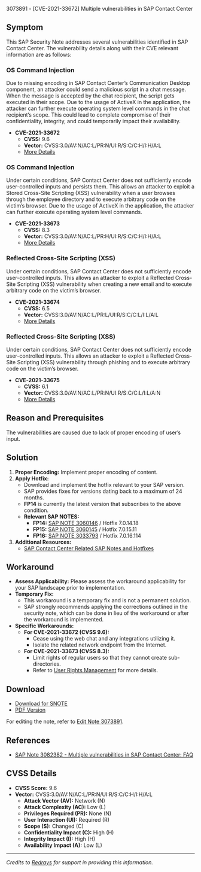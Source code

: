 3073891 - [CVE-2021-33672] Multiple vulnerabilities in SAP Contact Center

## Symptom

This SAP Security Note addresses several vulnerabilities identified in SAP Contact Center. The vulnerability details along with their CVE relevant information are as follows:

### OS Command Injection

Due to missing encoding in SAP Contact Center’s Communication Desktop component, an attacker could send a malicious script in a chat message. When the message is accepted by the chat recipient, the script gets executed in their scope. Due to the usage of ActiveX in the application, the attacker can further execute operating system level commands in the chat recipient’s scope. This could lead to complete compromise of their confidentiality, integrity, and could temporarily impact their availability.

- **CVE-2021-33672**
  - **CVSS:** 9.6
  - **Vector:** CVSS:3.0/AV:N/AC:L/PR:N/UI:R/S:C/C:H/I:H/A:L
  - [More Details](http://cve.mitre.org/cgi-bin/cvename.cgi?name=CVE-2021-33672)

### OS Command Injection

Under certain conditions, SAP Contact Center does not sufficiently encode user-controlled inputs and persists them. This allows an attacker to exploit a Stored Cross-Site Scripting (XSS) vulnerability when a user browses through the employee directory and to execute arbitrary code on the victim’s browser. Due to the usage of ActiveX in the application, the attacker can further execute operating system level commands.

- **CVE-2021-33673**
  - **CVSS:** 8.3
  - **Vector:** CVSS:3.0/AV:N/AC:L/PR:H/UI:R/S:C/C:H/I:H/A:L
  - [More Details](http://cve.mitre.org/cgi-bin/cvename.cgi?name=CVE-2021-33673)

### Reflected Cross-Site Scripting (XSS)

Under certain conditions, SAP Contact Center does not sufficiently encode user-controlled inputs. This allows an attacker to exploit a Reflected Cross-Site Scripting (XSS) vulnerability when creating a new email and to execute arbitrary code on the victim’s browser.

- **CVE-2021-33674**
  - **CVSS:** 6.5
  - **Vector:** CVSS:3.0/AV:N/AC:L/PR:L/UI:R/S:C/C:L/I:L/A:L
  - [More Details](http://cve.mitre.org/cgi-bin/cvename.cgi?name=CVE-2021-33674)

### Reflected Cross-Site Scripting (XSS)

Under certain conditions, SAP Contact Center does not sufficiently encode user-controlled inputs. This allows an attacker to exploit a Reflected Cross-Site Scripting (XSS) vulnerability through phishing and to execute arbitrary code on the victim’s browser.

- **CVE-2021-33675**
  - **CVSS:** 6.1
  - **Vector:** CVSS:3.0/AV:N/AC:L/PR:N/UI:R/S:C/C:L/I:L/A:N
  - [More Details](http://cve.mitre.org/cgi-bin/cvename.cgi?name=CVE-2021-33675)

## Reason and Prerequisites

The vulnerabilities are caused due to lack of proper encoding of user’s input.

## Solution

1. **Proper Encoding:** Implement proper encoding of content.
2. **Apply Hotfix:**
   - Download and implement the hotfix relevant to your SAP version.
   - SAP provides fixes for versions dating back to a maximum of 24 months.
   - **FP14** is currently the latest version that subscribes to the above condition.
   - **Relevant SAP NOTES:**
     - **FP14:** [SAP NOTE 3060146](https://me.sap.com/notes/3060146) / Hotfix 7.0.14.18
     - **FP15:** [SAP NOTE 3060145](https://me.sap.com/notes/3060145) / Hotfix 7.0.15.11
     - **FP16:** [SAP NOTE 3033793](https://me.sap.com/notes/3033793) / Hotfix 7.0.16.114
3. **Additional Resources:**
   - [SAP Contact Center Related SAP Notes and Hotfixes](https://me.sap.com/wiki/display/ATopics/SAP+Contact+Center+Related+SAP+Notes+and+Hotfixes)

## Workaround

- **Assess Applicability:** Please assess the workaround applicability for your SAP landscape prior to implementation.
- **Temporary Fix:**
  - This workaround is a temporary fix and is not a permanent solution.
  - SAP strongly recommends applying the corrections outlined in the security note, which can be done in lieu of the workaround or after the workaround is implemented.
- **Specific Workarounds:**
  - **For CVE-2021-33672 (CVSS 9.6):**
    - Cease using the web chat and any integrations utilizing it.
    - Isolate the related network endpoint from the Internet.
  - **For CVE-2021-33673 (CVSS 8.3):**
    - Limit rights of regular users so that they cannot create sub-directories.
    - Refer to [User Rights Management](https://me.sap.com/help/b382b7dce2774c9aafdfda69f740b975/7.0/en-US/b563f9e1d7e84fd893217dc0d9192725.html) for more details.

## Download

- [Download for SNOTE](https://notesdownloads.sap.com/note/0040000001318482021)
- [PDF Version](https://userapps.support.sap.com/sap/support/sfm/notes/print/0003073891?language=en-US&token=8E4F237EC4606747C3DFC4ED5C4D4160)

For editing the note, refer to [Edit Note 3073891](https://me.sap.com/notes/0003073891/Edit).

## References

- [SAP Note 3082382 - Multiple vulnerabilities in SAP Contact Center: FAQ](https://me.sap.com/notes/3082382)

## CVSS Details

- **CVSS Score:** 9.6
- **Vector:** CVSS:3.0/AV:N/AC:L/PR:N/UI:R/S:C/C:H/I:H/A:L
  - **Attack Vector (AV):** Network (N)
  - **Attack Complexity (AC):** Low (L)
  - **Privileges Required (PR):** None (N)
  - **User Interaction (UI):** Required (R)
  - **Scope (S):** Changed (C)
  - **Confidentiality Impact (C):** High (H)
  - **Integrity Impact (I):** High (H)
  - **Availability Impact (A):** Low (L)

---

*Credits to [Redrays](https://redrays.io) for support in providing this information.*